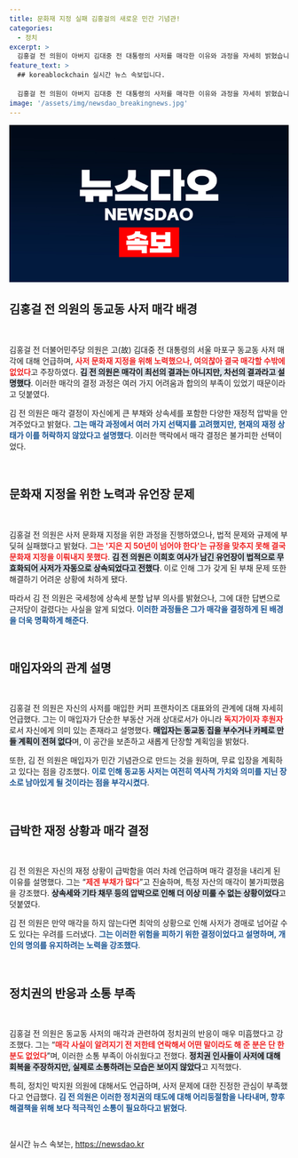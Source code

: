 ```yaml
---
title: 문화재 지정 실패 김홍걸의 새로운 민간 기념관!
categories:
  - 정치
excerpt: >
  김홍걸 전 의원이 아버지 김대중 전 대통령의 사저를 매각한 이유와 과정을 자세히 밝혔습니다. 문화재 지정 의지에도 불구하고 상속세와 채무에 시달렸던 그는 최악의 상황을 피하기 위한 결정이라고 설명하며, 새로운 매입자와의 긍정적 협의를 강조했습니다.
feature_text: >
  ## koreablockchain 실시간 뉴스 속보입니다.

  김홍걸 전 의원이 아버지 김대중 전 대통령의 사저를 매각한 이유와 과정을 자세히 밝혔습니다. 문화재 지정 의지에도 불구하고 상속세와 채무에 시달렸던 그는 최악의 상황을 피하기 위한 결정이라고 설명하며, 새로운 매입자와의 긍정적 협의를 강조했습니다.
image: '/assets/img/newsdao_breakingnews.jpg'
---
```


<p><img src="/assets/img/newsdao_breakingnews.jpg" alt="koreablockchain 속보" /></p>

<h2 data-ke-size="size26">김홍걸 전 의원의 동교동 사저 매각 배경</h2>

<p data-ke-size="size16">&nbsp;</p>  

<p>김홍걸 전 더불어민주당 의원은 고(故) 김대중 전 대통령의 서울 마포구 동교동 사저 매각에 대해 언급하며, <b><span style="color: #ee2323;">사저 문화재 지정을 위해 노력했으나, 여의찮아 결국 매각할 수밖에 없었다</span></b>고 주장하였다. <b><span style="background-color: #21538527;">김 전 의원은 매각이 최선의 결과는 아니지만, 차선의 결과라고 설명했다</span></b>. 이러한 매각의 결정 과정은 여러 가지 어려움과 합의의 부족이 있었기 때문이라고 덧붙였다. </p>

<p>김 전 의원은 매각 결정이 자신에게 큰 부채와 상속세를 포함한 다양한 재정적 압박을 안겨주었다고 밝혔다. <b><span style="color: #1a5490;">그는 매각 과정에서 여러 가지 선택지를 고려했지만, 현재의 재정 상태가 이를 허락하지 않았다고 설명했다</span></b>. 이러한 맥락에서 매각 결정은 불가피한 선택이었다.</p>

<p data-ke-size="size16">&nbsp;</p>  

<h2 data-ke-size="size26">문화재 지정을 위한 노력과 유언장 문제</h2>

<p data-ke-size="size16">&nbsp;</p>  

<p>김홍걸 전 의원은 사저 문화재 지정을 위한 과정을 진행하였으나, 법적 문제와 규제에 부딪혀 실패했다고 밝혔다. <b><span style="color: #ee2323;">그는 '지은 지 50년이 넘어야 한다'는 규정을 맞추지 못해 결국 문화재 지정을 이뤄내지 못했다</span></b>. <b><span style="background-color: #21538527;">김 전 의원은 이희호 여사가 남긴 유언장이 법적으로 무효화되어 사저가 자동으로 상속되었다고 전했다</span></b>. 이로 인해 그가 갖게 된 부채 문제 또한 해결하기 어려운 상황에 처하게 됐다.</p>

<p>따라서 김 전 의원은 국세청에 상속세 분할 납부 의사를 밝혔으나, 그에 대한 답변으로 근저당이 걸렸다는 사실을 알게 되었다. <b><span style="color: #1a5490;">이러한 과정들은 그가 매각을 결정하게 된 배경을 더욱 명확하게 해준다</span></b>.</p>

<p data-ke-size="size16">&nbsp;</p>  

<h2 data-ke-size="size26">매입자와의 관계 설명</h2>

<p data-ke-size="size16">&nbsp;</p>  

<p>김홍걸 전 의원은 자신의 사저를 매입한 커피 프랜차이즈 대표와의 관계에 대해 자세히 언급했다. 그는 이 매입자가 단순한 부동산 거래 상대로서가 아니라 <b><span style="color: #ee2323;">독지가이자 후원자</span></b>로서 자신에게 의미 있는 존재라고 설명했다. <b><span style="background-color: #21538527;">매입자는 동교동 집을 부수거나 카페로 만들 계획이 전혀 없다</span></b>며, 이 공간을 보존하고 새롭게 단장할 계획임을 밝혔다.</p>

<p>또한, 김 전 의원은 매입자가 민간 기념관으로 만드는 것을 원하며, 무료 입장을 계획하고 있다는 점을 강조했다. <b><span style="color: #1a5490;">이로 인해 동교동 사저는 여전히 역사적 가치와 의미를 지닌 장소로 남아있게 될 것이라는 점을 부각시켰다</span></b>.</p>

<p data-ke-size="size16">&nbsp;</p>  

<h2 data-ke-size="size26">급박한 재정 상황과 매각 결정</h2>

<p data-ke-size="size16">&nbsp;</p>  

<p>김 전 의원은 자신의 재정 상황이 급박함을 여러 차례 언급하며 매각 결정을 내리게 된 이유를 설명했다. 그는 “<b><span style="color: #ee2323;">제겐 부채가 많다</span></b>”고 진술하며, 특정 자산의 매각이 불가피했음을 강조했다. <b><span style="background-color: #21538527;">상속세와 기타 채무 등의 압박으로 인해 더 이상 미룰 수 없는 상황이었다</span></b>고 덧붙였다.</p>

<p>김 전 의원은 만약 매각을 하지 않는다면 최악의 상황으로 인해 사저가 경매로 넘어갈 수도 있다는 우려를 드러냈다. <b><span style="color: #1a5490;">그는 이러한 위험을 피하기 위한 결정이었다고 설명하며, 개인의 명의를 유지하려는 노력을 강조했다</span></b>.</p>

<p data-ke-size="size16">&nbsp;</p>  

<h2 data-ke-size="size26">정치권의 반응과 소통 부족</h2>

<p data-ke-size="size16">&nbsp;</p>  

<p>김홍걸 전 의원은 동교동 사저의 매각과 관련하여 정치권의 반응이 매우 미흡했다고 강조했다. 그는 “<b><span style="color: #ee2323;">매각 사실이 알려지기 전 저한테 연락해서 어떤 말이라도 해 준 분은 단 한 분도 없었다</span></b>”며, 이러한 소통 부족이 아쉬웠다고 전했다. <b><span style="background-color: #21538527;">정치권 인사들이 사저에 대해 회복을 주장하지만, 실제로 소통하려는 모습은 보이지 않았다</span></b>고 지적했다.</p>

<p>특히, 정치인 박지원 의원에 대해서도 언급하며, 사저 문제에 대한 진정한 관심이 부족했다고 언급했다. <b><span style="color: #1a5490;">김 전 의원은 이러한 정치권의 태도에 대해 어리둥절함을 나타내며, 향후 해결책을 위해 보다 적극적인 소통이 필요하다고 밝혔다</span></b>.</p>

<p data-ke-size="size16">&nbsp;</p>
실시간 뉴스 속보는, <a href="https://newsdao.kr" rel="dofollow">https://newsdao.kr</a>


